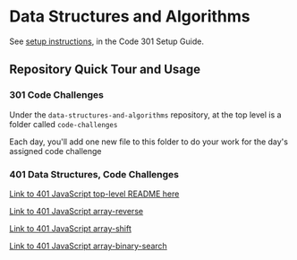 # Data Structures and Algorithms

See [setup instructions](https://codefellows.github.io/setup-guide/code-301/3-code-challenges), in the Code 301 Setup Guide.

## Repository Quick Tour and Usage

### 301 Code Challenges

Under the `data-structures-and-algorithms` repository, at the top level is a folder called `code-challenges`

Each day, you'll add one new file to this folder to do your work for the day's assigned code challenge

### 401 Data Structures, Code Challenges

[Link to 401 JavaScript top-level README here](javascript/README.md)

[Link to 401 JavaScript array-reverse](javascript/array-reverse/README.md)

[Link to 401 JavaScript array-shift](javascript/array-shift/README.md)

[Link to 401 JavaScript array-binary-search](javascript/array-binary-search/README.md)
